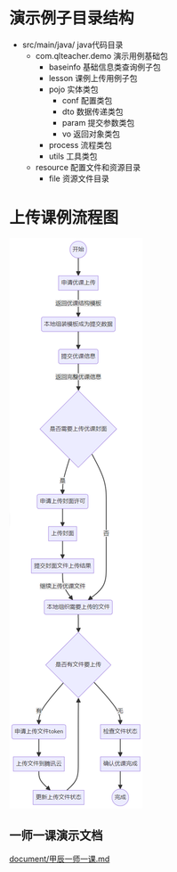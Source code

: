 # 演示例子目录结构
- src/main/java/ java代码目录
    - com.qlteacher.demo 演示用例基础包
        - baseinfo 基础信息类查询例子包
        - lesson 课例上传用例子包
        - pojo 实体类包
            - conf 配置类包
            - dto 数据传递类包
            - param 提交参数类包
            - vo 返回对象类包
        - process 流程类包
        - utils 工具类包
    - resource 配置文件和资源目录
        - file 资源文件目录

# 上传课例流程图
![](document/upload_lesson_flow.png)

## 一师一课演示文档
[document/甲辰一师一课.md](document/甲辰一师一课.md)
